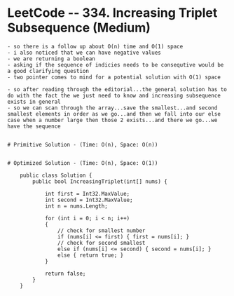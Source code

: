 
# LeetCode -- 334. Increasing Triplet Subsequence (Medium)

    - so there is a follow up about O(n) time and O(1) space
    - i also noticed that we can have negative values
    - we are returning a boolean
    - asking if the sequence of indicies needs to be consequtive would be a good clarifying question
    - two pointer comes to mind for a potential solution with O(1) space

    - so after reading through the editorial...the general solution has to do with the fact the we just need to know and increasing subsequence exists in general
    - so we can scan through the array...save the smallest...and second smallest elements in order as we go...and then we fall into our else case when a number large then those 2 exists...and there we go...we have the sequence


    # Primitive Solution - (Time: O(n), Space: O(n))


    # Optimized Solution - (Time: O(n), Space: O(1))

        public class Solution {
            public bool IncreasingTriplet(int[] nums) {

                int first = Int32.MaxValue;
                int second = Int32.MaxValue;
                int n = nums.Length;

                for (int i = 0; i < n; i++)
                {
                    // check for smallest number
                    if (nums[i] <= first) { first = nums[i]; }
                    // check for second smallest
                    else if (nums[i] <= second) { second = nums[i]; }
                    else { return true; }
                }

                return false;
            }
        }












